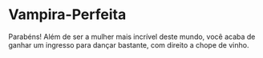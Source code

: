 # Vampira-Perfeita
Parabéns! Além de ser a mulher mais incrível deste mundo, você acaba de ganhar um ingresso para dançar bastante, com direito a chope de vinho.
